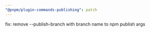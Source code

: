 ```yaml
---
"@pnpm/plugin-commands-publishing": patch
---
```


fix: remove --publish-branch with branch name to npm publish args
